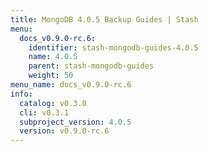 ```yaml
---
title: MongoDB 4.0.5 Backup Guides | Stash
menu:
  docs_v0.9.0-rc.6:
    identifier: stash-mongodb-guides-4.0.5
    name: 4.0.5
    parent: stash-mongodb-guides
    weight: 50
menu_name: docs_v0.9.0-rc.6
info:
  catalog: v0.3.0
  cli: v0.3.1
  subproject_version: 4.0.5
  version: v0.9.0-rc.6
---
```


